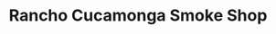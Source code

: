 ---
title: "Rancho Cucamonga Smoke Shop"
url: /rancho-cucamonga/rancho-cucamonga-smoke-shop/
shop: tobacco
---